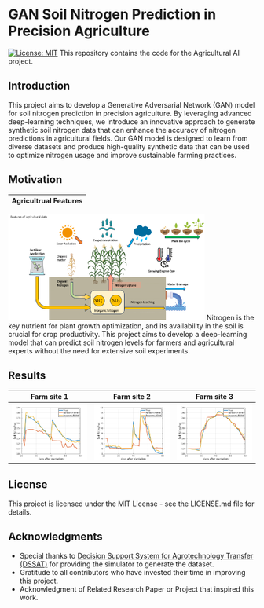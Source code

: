 # GAN Soil Nitrogen Prediction in Precision Agriculture

[![License: MIT](https://img.shields.io/badge/License-MIT-yellow.svg)](https://opensource.org/licenses/MIT) This repository contains the code for the Agricultural AI project.

## Introduction
This project aims to develop a Generative Adversarial Network (GAN) model for soil nitrogen prediction in precision agriculture. By leveraging advanced deep-learning techniques, we introduce an innovative approach to generate synthetic soil nitrogen data that can enhance the accuracy of nitrogen predictions in agricultural fields. Our GAN model is designed to learn from diverse datasets and produce high-quality synthetic data that can be used to optimize nitrogen usage and improve sustainable farming practices.


## Motivation 
Agricultrual Features |       
:-------------------------:|
<img src="./figs/AG_features.png" width="400">
Nitrogen is the key nutrient for plant growth optimization, and its availability in the soil is crucial for crop productivity. This project aims to develop a deep-learning model that can predict soil nitrogen levels for farmers and agricultural experts without the need for extensive soil experiments.


## Results
Farm site 1 | Farm site 2 | Farm site 3
:-------------------------:|:-------------------------:|:-------------------------:|
![](./figs/soilIN_pred_site04.png)  |  ![](./figs/soilIN_pred_site31.png) | ![](./figs/soilIN_pred_site14.png)


## License
This project is licensed under the MIT License - see the LICENSE.md file for details.

## Acknowledgments
- Special thanks to [Decision Support System for Agrotechnology Transfer (DSSAT)](https://github.com/DSSAT/dssat-csm-os/tree/v4.8.2.0) for providing the simulator to generate the dataset.
- Gratitude to all contributors who have invested their time in improving this project.
- Acknowledgment of Related Research Paper or Project that inspired this work.